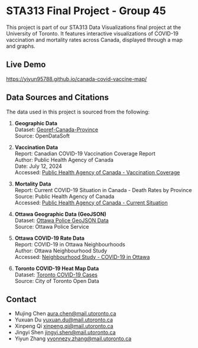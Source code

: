 # STA313 Final Project - Group 45

This project is part of our STA313 Data Visualizations final project at the University of Toronto. It features interactive visualizations of COVID-19 vaccination and mortality rates across Canada, displayed through a map and graphs.

## Live Demo

https://yiyun95788.github.io/canada-covid-vaccine-map/

## Data Sources and Citations

The data used in this project is sourced from the following:

1. **Geographic Data**  
   Dataset: [Georef-Canada-Province](https://data.opendatasoft.com/explore/dataset/georef-canada-province%40public/information/?disjunctive.prov_name_en&dataChart=eyJxdWVyaWVzIjpbeyJjb25maWciOnsiZGF0YXNldCI6Imdlb3JlZi1jYW5hZGEtcHJvdmluY2VAcHVibGljIiwib3B0aW9ucyI6eyJkaXNqdW5jdGl2ZS5wcm92X25hbWVfZW4iOnRydWV9fSwiY2hhcnRzIjpbeyJhbGlnbk1vbnRoIjp0cnVlLCJ0eXBlIjoibGluZSIsImZ1bmMiOiJDT1VOVCIsInNjaWVudGlmaWNEaXNwbGF5Ijp0cnVlLCJjb2xvciI6IiMxNDJFN0IifV0sInhBeGlzIjoieWVhciIsIm1heHBvaW50cyI6IiIsInRpbWVzY2FsZSI6InllYXIiLCJzb3J0IjoiIn1dLCJkaXNwbGF5TGVnZW5kIjp0cnVlLCJhbGlnbk1vbnRoIjp0cnVlfQ%3D%3D&location=2,65.91094,-63.42852&basemap=jawg.streets)  
   Source: OpenDataSoft  

2. **Vaccination Data**  
   Report: Canadian COVID-19 Vaccination Coverage Report  
   Author: Public Health Agency of Canada  
   Date: July 12, 2024  
   Accessed: [Public Health Agency of Canada - Vaccination Coverage](https://health-infobase.canada.ca/covid-19/vaccination-coverage/)  

3. **Mortality Data**  
   Report: Current COVID-19 Situation in Canada - Death Rates by Province  
   Source: Public Health Agency of Canada  
   Accessed: [Public Health Agency of Canada - Current Situation](https://health-infobase.canada.ca/covid-19/current-situation.html?stat=rate&measure=deaths_total&map=pt#a2)

4. **Ottawa Geographic Data (GeoJSON)**  
   Dataset: [Ottawa Police GeoJSON Data](https://data.ottawapolice.ca/datasets/e88e7a21018a4038a3be758e5f947dde_0/about)  
   Source: Ottawa Police Service  

5. **Ottawa COVID-19 Rate Data**  
   Report: COVID-19 in Ottawa Neighbourhoods  
   Author: Ottawa Neighbourhood Study  
   Accessed: [Neighbourhood Study - COVID-19 in Ottawa](https://www.neighbourhoodstudy.ca/covid-19-in-ottawa-neighbourhoods/)  

6. **Toronto COVID-19 Heat Map Data**  
   Dataset: [Toronto COVID-19 Cases](https://open.toronto.ca/dataset/covid-19-cases-in-toronto/)  
   Source: City of Toronto Open Data


## Contact

* Mujing Chen <aura.chen@mail.utoronto.ca>
* Yuxuan Du <yuxuan.du@mail.utoronto.ca>
* Xinpeng Qi <xinpeng.qi@mail.utoronto.ca>
* Jingyi Shen <jingyi.shen@mail.utoronto.ca>
* Yiyun Zhang <yvonnezy.zhang@mail.utoronto.ca>
